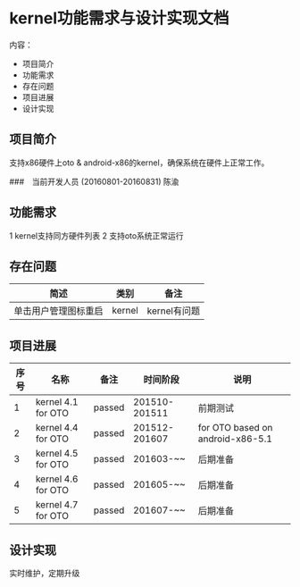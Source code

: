 # kernel功能需求与设计实现文档
内容：

- 项目简介
- 功能需求
- 存在问题
- 项目进展
- 设计实现

## 项目简介
支持x86硬件上oto & android-x86的kernel，确保系统在硬件上正常工作。

###　当前开发人员 (20160801-20160831)
陈渝

## 功能需求
1 kernel支持同方硬件列表
2 支持oto系统正常运行

## 存在问题

| 简述 | 类别 | 备注
|---|---|---|
|单击用户管理图标重启|kernel|kernel有问题


## 项目进展
序号|名称 | 备注|时间阶段|说明
------------- | ------------- | ------------- |-------------| -------------
1| kernel 4.1 for OTO| passed|201510-201511|前期测试
2| kernel 4.4 for OTO| passed|201512-201607|for OTO based on android-x86-5.1
3| kernel 4.5 for OTO| passed|201603-~~|后期准备
4| kernel 4.6 for OTO| passed|201605-~~|后期准备
5| kernel 4.7 for OTO| passed|201607-~~|后期准备

## 设计实现
实时维护，定期升级
